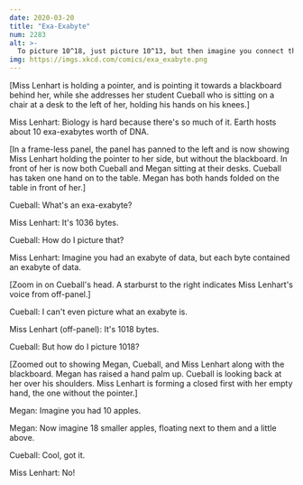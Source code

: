 ```yaml
---
date: 2020-03-20
title: "Exa-Exabyte"
num: 2283
alt: >-
  To picture 10^18, just picture 10^13, but then imagine you connect the left side of the 3 to close off the little bays.
img: https://imgs.xkcd.com/comics/exa_exabyte.png
---
```

[Miss Lenhart is holding a pointer, and is pointing it towards a blackboard behind her, while she addresses her student Cueball who is sitting on a chair at a desk to the left of her, holding his hands on his knees.]

Miss Lenhart: Biology is hard because there's so much of it. Earth hosts about 10 exa-exabytes worth of DNA.

[In a frame-less panel, the panel has panned to the left and is now showing Miss Lenhart holding the pointer to her side, but without the blackboard. In front of her is now both Cueball and Megan sitting at their desks. Cueball has taken one hand on to the table. Megan has both hands folded on the table in front of her.]

Cueball: What's an exa-exabyte?

Miss Lenhart: It's 1036 bytes.

Cueball: How do I picture that?

Miss Lenhart: Imagine you had an exabyte of data, but each byte contained an exabyte of data.

[Zoom in on Cueball's head. A starburst to the right indicates Miss Lenhart's voice from off-panel.]

Cueball: I can't even picture what an exabyte is.

Miss Lenhart (off-panel): It's 1018 bytes.

Cueball: But how do I picture 1018?

[Zoomed out to showing Megan, Cueball, and Miss Lenhart along with the blackboard. Megan has raised a hand palm up. Cueball is looking back at her over his shoulders. Miss Lenhart is forming a closed first with her empty hand, the one without the pointer.]

Megan: Imagine you had 10 apples.

Megan: Now imagine 18 smaller apples, floating next to them and a little above.

Cueball: Cool, got it.

Miss Lenhart: No!